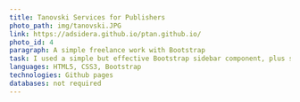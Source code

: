 ```yaml
---
title: Tanovski Services for Publishers
photo_path: img/tanovski.JPG
link: https://adsidera.github.io/ptan.github.io/
photo_id: 4
paragraph: A simple freelance work with Bootstrap
task: I used a simple but effective Bootstrap sidebar component, plus sticky footer with logo
languages: HTML5, CSS3, Bootstrap
technologies: Github pages
databases: not required
---
```


